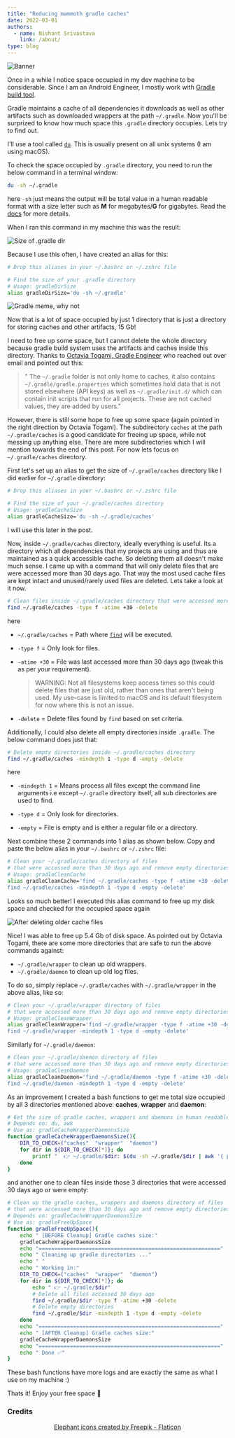 ```yaml
---
title: "Reducing mammoth gradle caches"
date: 2022-03-01
authors:
  - name: Nishant Srivastava
    link: /about/
type: blog
---
```


![Banner](banner.png)

Once in a while I notice space occupied in my dev machine to be considerable. Since I am an Android Engineer, I mostly work with [Gradle build tool](https://gradle.org/).

Gradle maintains a cache of all dependencies it downloads as well as other artifacts such as downloaded wrappers at the path `~/.gradle`. Now you'll be surprized to know how much space this `.gradle` directory occupies. Lets try to find out.

<!--more-->

I'll use a tool called [`du`](https://ss64.com/bash/du.html). This is usually present on all unix systems (I am using macOS).

To check the space occupied by `.gradle` directory, you need to run the below command in a terminal window:

```sh
du -sh ~/.gradle
```

here `-sh` just means the output will be total value in a human readable format with a size letter such as **M** for megabytes/**G** for gigabytes. Read the [docs](https://ss64.com/bash/du.html) for more details.

When I ran this command in my machine this was the result:

![Size of .gradle dir](img_1.png)

Because I use this often, I have created an alias for this:

```sh
# Drop this aliases in your ~/.bashrc or ~/.zshrc file

# Find the size of your .gradle directory
# Usage: gradleDirSize
alias gradleDirSize='du -sh ~/.gradle'
```

![Gradle meme, why not](meme.png)

Now that is a lot of space occupied by just 1 directory that is just a directory for storing caches and other artifacts, 15 Gb!

I need to free up some space, but I cannot delete the whole directory because gradle build system uses the artifacts and caches inside this directory. Thanks to [Octavia Togami, Gradle Engineer](https://octyl.net/) who reached out over email and pointed out this:

> " The `~/.gradle` folder is not only home to caches, it also contains `~/.gradle/gradle.properties` which sometimes hold data that is not stored elsewhere (API keys) as well as `~/.gradle/init.d/` which can contain init scripts that run for all projects. These are not cached values, they are added by users."

However, there is still some hope to free up some space (again pointed in the right direction by Octavia Togami). The subdirectory `caches` at the path `~/.gradle/caches` is a good candidate for freeing up space, while not messing up anything else. There are more subdirectories which I will mention towards the end of this post. For now lets focus on `~/.gradle/caches` directory.

First let's set up an alias to get the size of `~/.gradle/caches` directory like I did earlier for `~/.gradle` directory:

```sh
# Drop this aliases in your ~/.bashrc or ~/.zshrc file

# Find the size of your ~/.gradle/caches directory
# Usage: gradleCacheSize
alias gradleCacheSize='du -sh ~/.gradle/caches'
```

I will use this later in the post.

Now, inside `~/.gradle/caches` directory, ideally everything is useful. Its a directory which all dependencies that my projects are using and thus are maintained as a quick accessible cache. So deleting them all doesn't make much sense. I came up with a command that will only delete files that are were accessed more than 30 days ago. That way the most used cache files are kept intact and unused/rarely used files are deleted. Lets take a look at it now.

```sh
# Clean files inside ~/.gradle/caches directory that were accessed more than 30 days ago
find ~/.gradle/caches -type f -atime +30 -delete
```

here

- `~/.gradle/caches` = Path where [`find`](https://ss64.com/bash/find.html) will be executed.

- `-type f` = Only look for files.

- `-atime +30` = File was last accessed more than 30 days ago (tweak this as per your requirement).

  > WARNING: Not all filesystems keep access times so this could delete files that are just old, rather than ones that aren't being used. My use-case is limited to macOS and its default filesystem for now where this is not an issue.

- `-delete` = Delete files found by `find` based on set criteria.

Additionally, I could also delete all empty directories inside `.gradle`. The below command does just that:

```sh
# Delete empty directories inside ~/.gradle/caches directory
find ~/.gradle/caches -mindepth 1 -type d -empty -delete
```

here

- `-mindepth 1` = Means process all files except the command line arguments i.e except `~/.gradle` directory itself, all sub directories are used to find.

- `-type d` = Only look for directories.

- `-empty` = File is empty and is either a regular file or a directory.

Next combine these 2 commands into 1 alias as shown below. Copy and paste the below alias in your `~/.bashrc` or `~/.zshrc` file:

```sh
# Clean your ~/.gradle/caches directory of files
# that were accessed more than 30 days ago and remove empty directories
# Usage: gradleCleanCache
alias gradleCleanCache='find ~/.gradle/caches -type f -atime +30 -delete && \
find ~/.gradle/caches -mindepth 1 -type d -empty -delete'
```

Looks so much better! I executed this alias command to free up my disk space and checked for the occupied space again

![After deleting older cache files](img_2.png)

Nice! I was able to free up 5.4 Gb of disk space. As pointed out by Octavia Togami, there are some more directories that are safe to run the above commands against:

- `~/.gradle/wrapper` to clean up old wrappers.
- `~/.gradle/daemon` to clean up old log files.

To do so, simply replace `~/.gradle/caches` with `~/.gradle/wrapper` in the above alias, like so:

```sh
# Clean your ~/.gradle/wrapper directory of files
# that were accessed more than 30 days ago and remove empty directories
# Usage: gradleCleanWrapper
alias gradleCleanWrapper='find ~/.gradle/wrapper -type f -atime +30 -delete && \
find ~/.gradle/wrapper -mindepth 1 -type d -empty -delete'
```

Similarly for `~/.gradle/daemon`:

```sh
# Clean your ~/.gradle/daemon directory of files
# that were accessed more than 30 days ago and remove empty directories
# Usage: gradleCleanDaemon
alias gradleCleanDaemon='find ~/.gradle/daemon -type f -atime +30 -delete && \
find ~/.gradle/daemon -mindepth 1 -type d -empty -delete'
```

As an improvement I created a bash functions to get me total size occupied by all 3 directories mentioned above: **caches**, **wrapper** and **daemon**:

```sh
# Get the size of gradle caches, wrappers and daemons in human readable format
# Depends on: du, awk
# Use as: gradleCacheWrapperDaemonsSize
function gradleCacheWrapperDaemonsSize(){
    DIR_TO_CHECK=("caches"  "wrapper"  "daemon")
    for dir in ${DIR_TO_CHECK[*]}; do
        printf "  👉 ~/.gradle/$dir: $(du -sh ~/.gradle/$dir | awk '{ print $1 }')\n"
    done
}
```

and another one to clean files inside those 3 directories that were accessed 30 days ago or were empty:

```sh
# Clean up the gradle caches, wrappers and daemons directory of files
# that were accessed more than 30 days ago and remove empty directories
# Depends on: gradleCacheWrapperDaemonsSize
# Use as: gradleFreeUpSpace
function gradleFreeUpSpace(){
    echo " [BEFORE Cleanup] Gradle caches size:"
    gradleCacheWrapperDaemonsSize
    echo "=========================================================="
    echo " Cleaning up gradle directories ..."
    echo " "
    echo " Working in:"
    DIR_TO_CHECK=("caches"  "wrapper"  "daemon")
    for dir in ${DIR_TO_CHECK[*]}; do
        echo " 👉 ~/.gradle/$dir"
        # Delete all files accessed 30 days ago
        find ~/.gradle/$dir -type f -atime +30 -delete
        # Delete empty directories
        find ~/.gradle/$dir -mindepth 1 -type d -empty -delete
    done
    echo "=========================================================="
    echo " [AFTER Cleanup] Gradle caches size:"
    gradleCacheWrapperDaemonsSize
    echo "=========================================================="
    echo " Done ✅"
}
```

These bash functions have more logs and are exactly the same as what I use on my machine :)

Thats it! Enjoy your free space 🎉

### Credits

<center><a href="https://www.flaticon.com/free-icons/elephant" title="elephant icons">Elephant icons created by Freepik - Flaticon</a></center>
